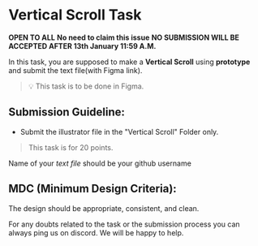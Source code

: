 # Vertical Scroll Task

**OPEN TO ALL** **No need to claim this issue** **NO SUBMISSION WILL BE ACCEPTED AFTER 13th January 11:59 A.M.**

In this task, you are supposed to make a **Vertical Scroll** using **prototype** and submit the text file(with Figma link).

> 💡 This task is to be done in Figma. 

## **Submission Guideline:**

- Submit the illustrator file in the "Vertical Scroll" Folder only.

> This task is for 20 points.

Name of your *text file* should be your github username

## **MDC (Minimum Design Criteria):**

The design should be appropriate, consistent, and clean. 

For any doubts related to the task or the submission process you can always ping us on discord. We will be happy to help.
